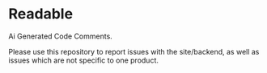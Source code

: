 # Readable

Ai Generated Code Comments.

Please use this repository to report issues with the site/backend, as well as issues which are not specific to one product.
